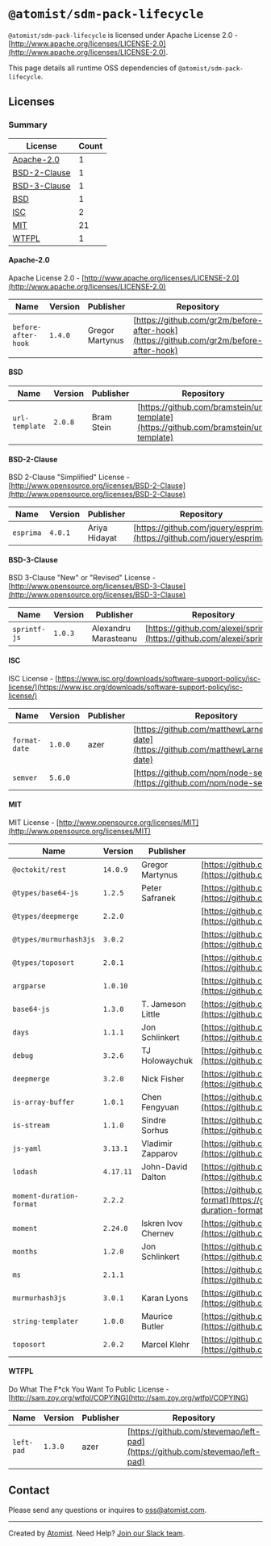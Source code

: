 # `@atomist/sdm-pack-lifecycle`

`@atomist/sdm-pack-lifecycle` is licensed under Apache License 2.0 - [http://www.apache.org/licenses/LICENSE-2.0](http://www.apache.org/licenses/LICENSE-2.0).

This page details all runtime OSS dependencies of `@atomist/sdm-pack-lifecycle`.

## Licenses

### Summary

| License | Count |
|---------|-------|
|[Apache-2.0](#apache-20)|1|
|[BSD-2-Clause](#bsd-2-clause)|1|
|[BSD-3-Clause](#bsd-3-clause)|1|
|[BSD](#bsd)|1|
|[ISC](#isc)|2|
|[MIT](#mit)|21|
|[WTFPL](#wtfpl)|1|

#### Apache-2.0
Apache License 2.0 - [http://www.apache.org/licenses/LICENSE-2.0](http://www.apache.org/licenses/LICENSE-2.0)

| Name | Version | Publisher | Repository |
|------|---------|-----------|------------|
|`before-after-hook`|`1.4.0`|Gregor Martynus|[https://github.com/gr2m/before-after-hook](https://github.com/gr2m/before-after-hook)|

#### BSD

| Name | Version | Publisher | Repository |
|------|---------|-----------|------------|
|`url-template`|`2.0.8`|Bram Stein|[https://github.com/bramstein/url-template](https://github.com/bramstein/url-template)|

#### BSD-2-Clause
BSD 2-Clause "Simplified" License - [http://www.opensource.org/licenses/BSD-2-Clause](http://www.opensource.org/licenses/BSD-2-Clause)

| Name | Version | Publisher | Repository |
|------|---------|-----------|------------|
|`esprima`|`4.0.1`|Ariya Hidayat|[https://github.com/jquery/esprima](https://github.com/jquery/esprima)|

#### BSD-3-Clause
BSD 3-Clause "New" or "Revised" License - [http://www.opensource.org/licenses/BSD-3-Clause](http://www.opensource.org/licenses/BSD-3-Clause)

| Name | Version | Publisher | Repository |
|------|---------|-----------|------------|
|`sprintf-js`|`1.0.3`|Alexandru Marasteanu|[https://github.com/alexei/sprintf.js](https://github.com/alexei/sprintf.js)|

#### ISC
ISC License - [https://www.isc.org/downloads/software-support-policy/isc-license/](https://www.isc.org/downloads/software-support-policy/isc-license/)

| Name | Version | Publisher | Repository |
|------|---------|-----------|------------|
|`format-date`|`1.0.0`|azer|[https://github.com/matthewLarner/format-date](https://github.com/matthewLarner/format-date)|
|`semver`|`5.6.0`||[https://github.com/npm/node-semver](https://github.com/npm/node-semver)|

#### MIT
MIT License - [http://www.opensource.org/licenses/MIT](http://www.opensource.org/licenses/MIT)

| Name | Version | Publisher | Repository |
|------|---------|-----------|------------|
|`@octokit/rest`|`14.0.9`|Gregor Martynus|[https://github.com/octokit/rest.js](https://github.com/octokit/rest.js)|
|`@types/base64-js`|`1.2.5`|Peter Safranek|[https://github.com/DefinitelyTyped/DefinitelyTyped](https://github.com/DefinitelyTyped/DefinitelyTyped)|
|`@types/deepmerge`|`2.2.0`||[https://github.com/KyleAMathews/deepmerge](https://github.com/KyleAMathews/deepmerge)|
|`@types/murmurhash3js`|`3.0.2`||[https://github.com/DefinitelyTyped/DefinitelyTyped](https://github.com/DefinitelyTyped/DefinitelyTyped)|
|`@types/toposort`|`2.0.1`||[https://github.com/DefinitelyTyped/DefinitelyTyped](https://github.com/DefinitelyTyped/DefinitelyTyped)|
|`argparse`|`1.0.10`||[https://github.com/nodeca/argparse](https://github.com/nodeca/argparse)|
|`base64-js`|`1.3.0`|T. Jameson Little|[https://github.com/beatgammit/base64-js](https://github.com/beatgammit/base64-js)|
|`days`|`1.1.1`|Jon Schlinkert|[https://github.com/jonschlinkert/days](https://github.com/jonschlinkert/days)|
|`debug`|`3.2.6`|TJ Holowaychuk|[https://github.com/visionmedia/debug](https://github.com/visionmedia/debug)|
|`deepmerge`|`3.2.0`|Nick Fisher|[https://github.com/TehShrike/deepmerge](https://github.com/TehShrike/deepmerge)|
|`is-array-buffer`|`1.0.1`|Chen Fengyuan|[https://github.com/fengyuanchen/is-array-buffer](https://github.com/fengyuanchen/is-array-buffer)|
|`is-stream`|`1.1.0`|Sindre Sorhus|[https://github.com/sindresorhus/is-stream](https://github.com/sindresorhus/is-stream)|
|`js-yaml`|`3.13.1`|Vladimir Zapparov|[https://github.com/nodeca/js-yaml](https://github.com/nodeca/js-yaml)|
|`lodash`|`4.17.11`|John-David Dalton|[https://github.com/lodash/lodash](https://github.com/lodash/lodash)|
|`moment-duration-format`|`2.2.2`||[https://github.com/jsmreese/moment-duration-format](https://github.com/jsmreese/moment-duration-format)|
|`moment`|`2.24.0`|Iskren Ivov Chernev|[https://github.com/moment/moment](https://github.com/moment/moment)|
|`months`|`1.2.0`|Jon Schlinkert|[https://github.com/datetime/months](https://github.com/datetime/months)|
|`ms`|`2.1.1`||[https://github.com/zeit/ms](https://github.com/zeit/ms)|
|`murmurhash3js`|`3.0.1`|Karan Lyons|[https://github.com/pid/murmurHash3js](https://github.com/pid/murmurHash3js)|
|`string-templater`|`1.0.0`|Maurice Butler|[https://github.com/MauriceButler/string-templater](https://github.com/MauriceButler/string-templater)|
|`toposort`|`2.0.2`|Marcel Klehr|[https://github.com/marcelklehr/toposort](https://github.com/marcelklehr/toposort)|

#### WTFPL
Do What The F*ck You Want To Public License - [http://sam.zoy.org/wtfpl/COPYING](http://sam.zoy.org/wtfpl/COPYING)

| Name | Version | Publisher | Repository |
|------|---------|-----------|------------|
|`left-pad`|`1.3.0`|azer|[https://github.com/stevemao/left-pad](https://github.com/stevemao/left-pad)|

## Contact

Please send any questions or inquires to [oss@atomist.com](mailto:oss@atomist.com).

---

Created by [Atomist][atomist].
Need Help?  [Join our Slack team][slack].

[atomist]: https://atomist.com/ (Atomist - Development Automation)
[slack]: https://join.atomist.com/ (Atomist Community Slack)
